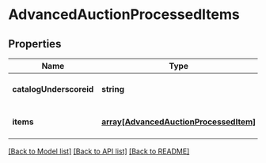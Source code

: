 # AdvancedAuctionProcessedItems

## Properties
Name | Type | Description | Notes
------------ | ------------- | ------------- | -------------
**catalogUnderscoreid** | **string** |  | [optional] [default to null]
**items** | [**array[AdvancedAuctionProcessedItem]**](AdvancedAuctionProcessedItem.md) |  | [optional] [default to null]

[[Back to Model list]](../README.md#documentation-for-models) [[Back to API list]](../README.md#documentation-for-api-endpoints) [[Back to README]](../README.md)


